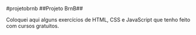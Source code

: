 #projetobrnb
##Projeto BrnB##

Coloquei aqui alguns exercícios de HTML, CSS e JavaScript que tenho feito com cursos gratuitos.
